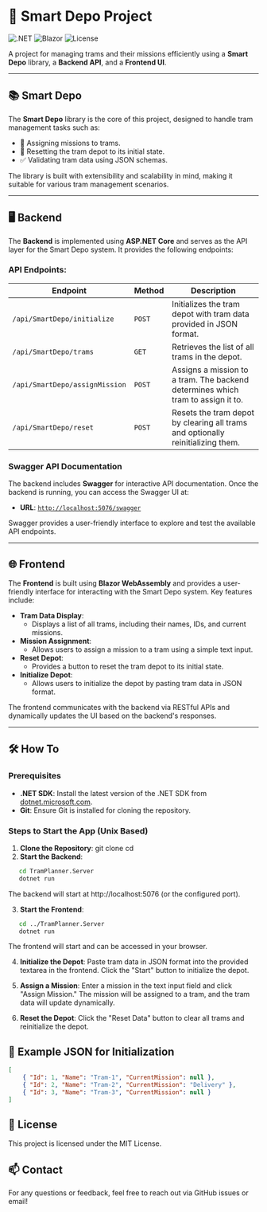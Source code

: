# 🚋 Smart Depo Project

![.NET](https://img.shields.io/badge/.NET-8.0-blue)
![Blazor](https://img.shields.io/badge/Blazor-WebAssembly-purple)
![License](https://img.shields.io/badge/License-MIT-green)

A project for managing trams and their missions efficiently using a **Smart Depo** library, a **Backend API**, and a **Frontend UI**.

---

## 📚 Smart Depo
The **Smart Depo** library is the core of this project, designed to handle tram management tasks such as:
- 🚀 Assigning missions to trams.
- 🔄 Resetting the tram depot to its initial state.
- ✅ Validating tram data using JSON schemas.

The library is built with extensibility and scalability in mind, making it suitable for various tram management scenarios.

---

## 🖥️ Backend
The **Backend** is implemented using **ASP.NET Core** and serves as the API layer for the Smart Depo system. It provides the following endpoints:

### API Endpoints:
| **Endpoint**                   | **Method** | **Description**                                                                |
|--------------------------------|------------|--------------------------------------------------------------------------------|
| `/api/SmartDepo/initialize`    | `POST`     | Initializes the tram depot with tram data provided in JSON format.             |
| `/api/SmartDepo/trams`         | `GET`      | Retrieves the list of all trams in the depot.                                  |
| `/api/SmartDepo/assignMission` | `POST`     | Assigns a mission to a tram. The backend determines which tram to assign it to.|
| `/api/SmartDepo/reset`         | `POST`     | Resets the tram depot by clearing all trams and optionally reinitializing them.|

### Swagger API Documentation
The backend includes **Swagger** for interactive API documentation. Once the backend is running, you can access the Swagger UI at:
- **URL**: [`http://localhost:5076/swagger`](http://localhost:5076/swagger/index.html)

Swagger provides a user-friendly interface to explore and test the available API endpoints.

---

## 🌐 Frontend
The **Frontend** is built using **Blazor WebAssembly** and provides a user-friendly interface for interacting with the Smart Depo system. Key features include:

- **Tram Data Display**:
  - Displays a list of all trams, including their names, IDs, and current missions.
- **Mission Assignment**:
  - Allows users to assign a mission to a tram using a simple text input.
- **Reset Depot**:
  - Provides a button to reset the tram depot to its initial state.
- **Initialize Depot**:
  - Allows users to initialize the depot by pasting tram data in JSON format.

The frontend communicates with the backend via RESTful APIs and dynamically updates the UI based on the backend's responses.

---

## 🛠️ How To

### Prerequisites
- **.NET SDK**: Install the latest version of the .NET SDK from [dotnet.microsoft.com](https://dotnet.microsoft.com/).
- **Git**: Ensure Git is installed for cloning the repository.

### Steps to Start the App (Unix Based)

1. **Clone the Repository**:
   git clone <repository-url>
   cd <repository-folder>
2. **Start the Backend**:
```bash
   cd TramPlanner.Server
   dotnet run
```   
   The backend will start at http://localhost:5076 (or the configured port).

3. **Start the Frontend**:
```bash
   cd ../TramPlanner.Server
   dotnet run
```
   The frontend will start and can be accessed in your browser.

4. **Initialize the Depot**:
   Paste tram data in JSON format into the provided textarea in the frontend.
   Click the "Start" button to initialize the depot.

5. **Assign a Mission**:
   Enter a mission in the text input field and click "Assign Mission."
   The mission will be assigned to a tram, and the tram data will update dynamically.

6. **Reset the Depot**:
   Click the "Reset Data" button to clear all trams and reinitialize the depot.


## 📝 Example JSON for Initialization
```json
[
    { "Id": 1, "Name": "Tram-1", "CurrentMission": null },
    { "Id": 2, "Name": "Tram-2", "CurrentMission": "Delivery" },
    { "Id": 3, "Name": "Tram-3", "CurrentMission": null }
]
```

## 📄 License
This project is licensed under the MIT License.

## 📫 Contact
For any questions or feedback, feel free to reach out via GitHub issues or email!
